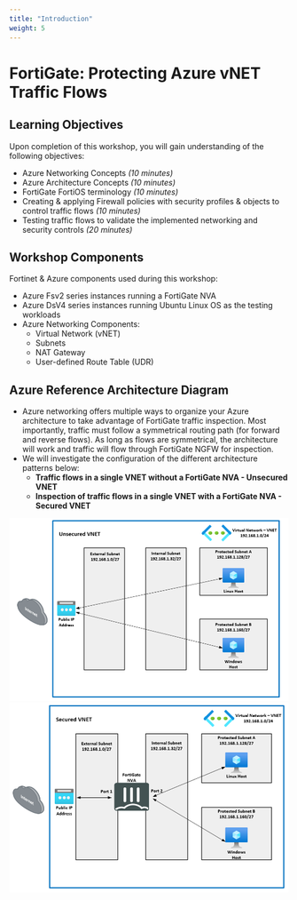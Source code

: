 ```yaml
---
title: "Introduction"
weight: 5
---
```


# FortiGate: Protecting Azure vNET Traffic Flows

## Learning Objectives

Upon completion of this workshop, you will gain understanding of the following objectives:
  
  * Azure Networking Concepts *(10 minutes)*
  * Azure Architecture Concepts *(10 minutes)*
  * FortiGate FortiOS terminology *(10 minutes)*
  * Creating & applying Firewall policies with security profiles & objects to control traffic flows *(10 minutes)*
  * Testing traffic flows to validate the implemented networking and security controls *(20 minutes)*

## Workshop Components

Fortinet & Azure components used during this workshop:

  * Azure Fsv2 series instances running a FortiGate NVA
  * Azure DsV4 series instances running Ubuntu Linux OS as the testing workloads
  * Azure Networking Components:
    * Virtual Network (vNET)
    * Subnets
    * NAT Gateway
    * User-defined Route Table (UDR)

## Azure Reference Architecture Diagram

  * Azure networking offers multiple ways to organize your Azure architecture to take advantage of FortiGate traffic inspection.  Most importantly, traffic must follow a symmetrical routing path (for forward and reverse flows). As long as flows are symmetrical, the architecture will work and traffic will flow through FortiGate NGFW for inspection.
  * We will investigate the configuration of the different architecture patterns below:
    - **Traffic flows in a single VNET without a FortiGate NVA - Unsecured VNET**
    - **Inspection of traffic flows in a single VNET with a FortiGate NVA - Secured VNET**

![](../Images/Azure-Unsecured-VNET.png)
![](../Images/Azure-Secured-VNET.PNG)
